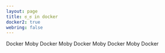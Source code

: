 ```yaml
---
layout: page
title: ಠ_ಠ in docker
docker2: true
webring: false
---
```


Docker Moby Docker Moby Docker Moby Docker Moby Docker

